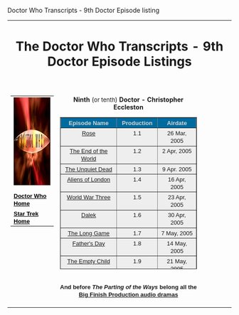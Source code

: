  Doctor Who Transcripts - 9th Doctor Episode listing

<table border="0" width="100%"><tbody><tr><td colspan="3" width="278"><h1 align="center">The Doctor Who Transcripts - 9th Doctor Episode Listings</h1></td></tr><tr><td width="22%">&nbsp;</td><td width="710"></td><td width="278">&nbsp;</td></tr><tr><td valign="top" width="22%"><table border="0" width="100%"><tbody><tr><td width="100%"><font color="black" face="Arial" size="-1"><img alt="who 50th anniversary logo" src="images/nuwho2.jpg" border="0" height="200" width="250"></font></td></tr><tr><td width="100%"></td></tr><tr><td width="100%"><font color="black" face="Arial" size="-1"><b><a href="index.html" style="color: rgb(0, 0, 0);">Doctor Who Home</a></b></font></td></tr><tr><td width="100%"><font color="black" face="Arial" size="-1"><b><a href="../StarTrek/index.html" style="color: rgb(0, 0, 0);">Star Trek Home</a></b></font></td></tr></tbody></table></td><td valign="top" width="710"><p align="center"><b>Ninth </b>(<font size="-1">or tenth</font>)<b> Doctor - Christopher Eccleston</b></p><table bgcolor="#d5d5d5" border="1" cellspacing="4" height="342" width="100%"><tbody><tr><td bgcolor="#006b9f" valign="top" width="346"><center><font color="#d5d5d5" face="Arial" size="2"><b>Episode Name</b></font></center></td><td bgcolor="#006b9f" valign="top" width="109"><center><font color="#d5d5d5" face="Arial" size="2"><b>Production</b></font></center></td><td bgcolor="#006b9f" valign="top" width="176"><center><font color="#d5d5d5" face="Arial" size="2"><b>Airdate</b></font></center></td></tr><tr><td align="center" bgcolor="#eeeeee" valign="top" width="346"><font face="Arial" size="2"><a href="27-1.htm">Rose</a></font></td><td align="center" bgcolor="#eeeeee" valign="top" width="109"><font face="Arial" size="2">1.1</font></td><td align="center" bgcolor="#eeeeee" valign="top" width="176"><font face="Arial" size="2">26 Mar, 2005</font></td></tr><tr><td align="center" bgcolor="#eeeeee" valign="top" width="346"><font face="Arial" size="2"><a href="27-2.htm">The End of the World</a></font></td><td align="center" bgcolor="#eeeeee" valign="top" width="109"><font face="Arial" size="2">1.2</font></td><td align="center" bgcolor="#eeeeee" valign="top" width="176"><font face="Arial" size="2">2 Apr, 2005</font></td></tr><tr><td align="center" bgcolor="#eeeeee" valign="top" width="346"><font face="Arial" size="2"><a href="27-3.htm">The Unquiet Dead</a></font></td><td align="center" bgcolor="#eeeeee" valign="top" width="109"><font face="Arial" size="2">1.3</font></td><td align="center" bgcolor="#eeeeee" valign="top" width="176"><font face="Arial" size="2">9 Apr. 2005</font></td></tr><tr><td align="center" bgcolor="#eeeeee" valign="top" width="346"><font face="Arial" size="2"><a href="27-4.htm">Aliens of London</a></font></td><td align="center" bgcolor="#eeeeee" valign="top" width="109"><font face="Arial" size="2">1.4</font></td><td align="center" bgcolor="#eeeeee" valign="top" width="176"><font face="Arial" size="2">16 Apr, 2005</font></td></tr><tr><td align="center" bgcolor="#eeeeee" valign="top" width="346"><font face="Arial" size="2"><a href="27-5.htm">World War Three</a></font></td><td align="center" bgcolor="#eeeeee" valign="top" width="109"><font face="Arial" size="2">1.5</font></td><td align="center" bgcolor="#eeeeee" valign="top" width="176"><font face="Arial" size="2">23 Apr, 2005</font></td></tr><tr><td align="center" bgcolor="#eeeeee" valign="top" width="346"><font face="Arial" size="2"><a href="27-6.htm">Dalek</a></font></td><td align="center" bgcolor="#eeeeee" valign="top" width="109"><font face="Arial" size="2">1.6</font></td><td align="center" bgcolor="#eeeeee" valign="top" width="176"><font face="Arial" size="2">30 Apr, 2005</font></td></tr><tr><td align="center" bgcolor="#eeeeee" valign="top" width="346"><font face="Arial" size="2"><a href="27-7.htm">The Long Game</a></font></td><td align="center" bgcolor="#eeeeee" valign="top" width="109"><font face="Arial" size="2">1.7</font></td><td align="center" bgcolor="#eeeeee" valign="top" width="176"><font face="Arial" size="2">7 May, 2005</font></td></tr><tr><td align="center" bgcolor="#eeeeee" valign="top" width="346"><font face="Arial" size="2"><a href="27-8.htm">Father's Day</a></font></td><td align="center" bgcolor="#eeeeee" valign="top" width="109"><font face="Arial" size="2">1.8</font></td><td align="center" bgcolor="#eeeeee" valign="top" width="176"><font face="Arial" size="2">14 May, 2005</font></td></tr><tr><td align="center" bgcolor="#eeeeee" valign="top" width="346"><font face="Arial" size="2"><a href="27-9.htm">The Empty Child</a></font></td><td align="center" bgcolor="#eeeeee" valign="top" width="109"><font face="Arial" size="2">1.9</font></td><td align="center" bgcolor="#eeeeee" valign="top" width="176"><font face="Arial" size="2">21 May, 2005</font></td></tr><tr><td align="center" bgcolor="#eeeeee" valign="top" width="346"><font face="Arial" size="2"><a href="27-10.htm">The Doctor Dances</a></font></td><td align="center" bgcolor="#eeeeee" valign="top" width="109"><font face="Arial" size="2">1.10</font></td><td align="center" bgcolor="#eeeeee" valign="top" width="176"><font face="Arial" size="2">28 May, 2005</font></td></tr><tr><td align="center" bgcolor="#eeeeee" valign="top" width="346"><font face="Arial" size="2"><a href="27-11.htm">Boom Town</a></font></td><td align="center" bgcolor="#eeeeee" valign="top" width="109"><font face="Arial" size="2">1.11</font></td><td align="center" bgcolor="#eeeeee" valign="top" width="176"><font face="Arial" size="2">4 Jun, 2005</font></td></tr><tr><td align="center" bgcolor="#eeeeee" valign="top" width="346"><font face="Arial" size="2"><a href="27-12.htm">Bad Wolf</a></font></td><td align="center" bgcolor="#eeeeee" valign="top" width="109"><font face="Arial" size="2">1.12</font></td><td align="center" bgcolor="#eeeeee" valign="top" width="176"><font face="Arial" size="2">11 Jun, 2005</font></td></tr><tr><td align="center" bgcolor="#eeeeee" valign="top" width="346"><font face="Arial" size="2"><a href="27-13.htm">The Parting of the Ways</a></font></td><td align="center" bgcolor="#eeeeee" valign="top" width="109"><font face="Arial" size="2">1.13</font></td><td align="center" bgcolor="#eeeeee" valign="top" width="176"><font face="Arial" size="2">18 Jun. 2005</font></td></tr></tbody></table><div align="center"><font face="Helvetica, Arial, sans-serif" size="-1"><br><b>And before <i>The Parting of the Ways</i> belong all the <a href="https://www.bigfinish.com/collections/v/the-ninth-doctor-collection">Big Finish Production audio dramas</a></b><br></font><br></div></td></tr></tbody></table>

[](http://www.chakoteya.net/section31.php)